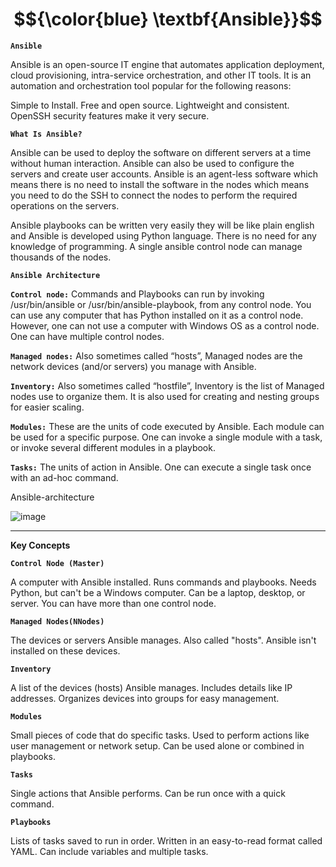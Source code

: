 
# $${\color{blue} \textbf{Ansible}}$$


**`Ansible`**

Ansible is an open-source IT engine that automates application deployment, cloud provisioning, intra-service orchestration, and other IT tools. It is an automation and orchestration tool popular for the following reasons: 

Simple to Install.
Free and open source.
Lightweight and consistent.
OpenSSH security features make it very secure.

**`What Is Ansible?`**

Ansible can be used to deploy the software on different servers at a time without human interaction. Ansible can also be used to configure the servers and create user accounts. Ansible is an agent-less software which means there is no need to install the software in the nodes which means you need to do the SSH to connect the nodes to perform the required operations on the servers.

Ansible playbooks can be written very easily they will be like plain english and Ansible is developed using Python language. There is no need for any knowledge of programming. A single ansible control node can manage thousands of the nodes.

**`Ansible Architecture`**

**`Control node:`** Commands and Playbooks can run by invoking /usr/bin/ansible or /usr/bin/ansible-playbook, from any control node. You can use any computer that has Python installed on it as a control node. However, one can not use a computer with Windows OS as a control node. One can have multiple control nodes.

**`Managed nodes:`** Also sometimes called “hosts”, Managed nodes are the network devices (and/or servers) you manage with Ansible.

**`Inventory:`** Also sometimes called “hostfile”, Inventory is the list of Managed nodes use to organize them. It is also used for creating and nesting groups for easier scaling.

**`Modules:`** These are the units of code executed by Ansible. Each module can be used for a specific purpose. One can invoke a single module with a task, or invoke several different modules in a playbook.

**`Tasks:`** The units of action in Ansible. One can execute a single task once with an ad-hoc command.

Ansible-architecture

![image](https://github.com/manojv022/Ansible/assets/167419795/deec21c6-cf9c-40ba-9309-baef686ebafa)





------------------------------------------------------------------------------------------------------------------------------------------------------------------------------------------------------------------------


**Key Concepts**

**`Control Node (Master)`**

A computer with Ansible installed.
Runs commands and playbooks.
Needs Python, but can't be a Windows computer.
Can be a laptop, desktop, or server.
You can have more than one control node.

**`Managed Nodes(NNodes)`**

The devices or servers Ansible manages. Also called "hosts".
Ansible isn't installed on these devices.

**`Inventory`**

A list of the devices (hosts) Ansible manages.
Includes details like IP addresses.
Organizes devices into groups for easy management.

**`Modules`**

Small pieces of code that do specific tasks.
Used to perform actions like user management or network setup.
Can be used alone or combined in playbooks.

**`Tasks`**

Single actions that Ansible performs.
Can be run once with a quick command.

**`Playbooks`**

Lists of tasks saved to run in order.
Written in an easy-to-read format called YAML.
Can include variables and multiple tasks.
